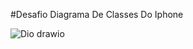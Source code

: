 #Desafio Diagrama De Classes Do Iphone

![Dio drawio](https://github.com/Luan-Eduard0/DiagramaDeClassesDoIphone/assets/96151861/ac69a9c9-343b-475e-ba39-4e31e3599396)
